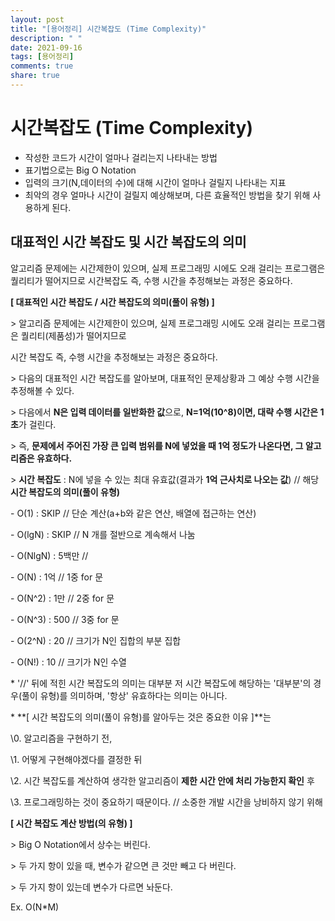 ```yaml
---
layout: post
title: "[용어정리] 시간복잡도 (Time Complexity)"
description: " "
date: 2021-09-16
tags: [용어정리]
comments: true
share: true
---
```


# 시간복잡도 (Time Complexity)

- 작성한 코드가 시간이 얼마나 걸리는지 나타내는 방법
- 표기법으로는 Big O Notation
- 입력의 크기(N,데이터의 수)에 대해 시간이 얼마나 걸릴지 나타내는 지표
- 최악의 경우 얼마나 시간이 걸릴지 예상해보며, 다른 효율적인 방법을 찾기 위해 사용하게 된다.



## 대표적인 시간 복잡도 및 시간 복잡도의 의미

알고리즘 문제에는 시간제한이 있으며, 실제 프로그래밍 시에도 오래 걸리는 프로그램은 퀄리티가 떨어지므로 시간복잡도 즉, 수행 시간을 추정해보는 과정은 중요하다.

**[ 대표적인 시간 복잡도 / 시간 복잡도의 의미(풀이 유형) ]**

\> 알고리즘 문제에는 시간제한이 있으며, 실제 프로그래밍 시에도 오래 걸리는 프로그램은 퀄리티(제품성)가 떨어지므로

   시간 복잡도 즉, 수행 시간을 추정해보는 과정은 중요하다.

\> 다음의 대표적인 시간 복잡도를 알아보며, 대표적인 문제상황과 그 예상 수행 시간을 추정해볼 수 있다.

\> 다음에서 **N은 입력 데이터를 일반화한 값**으로, **N=1억(10^8)이면, 대략 수행 시간은 1초**가 걸린다.

\> 즉, **문제에서 주어진 가장 큰 입력 범위를 N에 넣었을 때 1억 정도가 나온다면, 그 알고리즘은 유효하다.**



\> **시간 복잡도** : N에 넣을 수 있는 최대 유효값(결과가 **1억 근사치로 나오는 값**) // 해당 **시간 복잡도의 의미(풀이 유형)**

\- O(1) 	: SKIP     // 단순 계산(a+b와 같은 연산, 배열에 접근하는 연산)

\- O(lgN) 	: SKIP	    // N 개를 절반으로 계속해서 나눔

\- O(NlgN) 	: 5백만   // 

\- O(N) 	: 1억	    // 1중 for 문

\- O(N^2) 	: 1만	    // 2중 for 문

\- O(N^3) 	: 500	    // 3중 for 문

\- O(2^N) 	: 20	    // 크기가 N인 집합의 부분 집합

\- O(N!) 	: 10	    // 크기가 N인 수열



\* '//' 뒤에 적힌 시간 복잡도의 의미는 대부분 저 시간 복잡도에 해당하는 '대부분'의 경우(풀이 유형)를 의미하며, '항상' 유효하다는 의미는 아니다.

\* **[ 시간 복잡도의 의미(풀이 유형)를 알아두는 것은 중요한 이유 ]**는

\0. 알고리즘을 구현하기 전, 

\1. 어떻게 구현해야겠다를 결정한 뒤

\2. 시간 복잡도를 계산하여 생각한 알고리즘이 **제한 시간 안에 처리 가능한지 확인** 후

\3. 프로그래밍하는 것이 중요하기 때문이다. // 소중한 개발 시간을 낭비하지 않기 위해





**[ 시간 복잡도 계산 방법(의 유형) ]**

\> Big O Notation에서 상수는 버린다.

\> 두 가지 항이 있을 때, 변수가 같으면 큰 것만 빼고 다 버린다.

\> 두 가지 항이 있는데 변수가 다르면 놔둔다.

Ex. O(N*M)


  